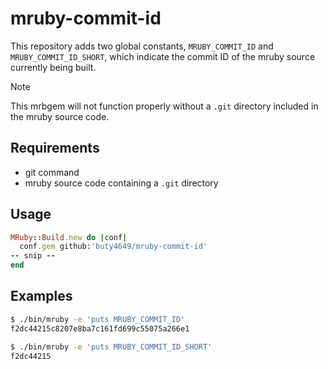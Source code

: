 # mruby-commit-id
This repository adds two global constants, `MRUBY_COMMIT_ID` and `MRUBY_COMMIT_ID_SHORT`, which indicate the commit ID of the mruby source currently being built.

> [!NOTE]
> This mrbgem will not function properly without a `.git` directory included in the mruby source code.

## Requirements

* git command
* mruby source code containing a `.git` directory

## Usage

```ruby
MRuby::Build.new do |conf|
  conf.gem github:'buty4649/mruby-commit-id'
-- snip --
end
```

## Examples

```sh
$ ./bin/mruby -e 'puts MRUBY_COMMIT_ID'
f2dc44215c8207e8ba7c161fd699c55075a266e1

$ ./bin/mruby -e 'puts MRUBY_COMMIT_ID_SHORT'
f2dc44215
```
